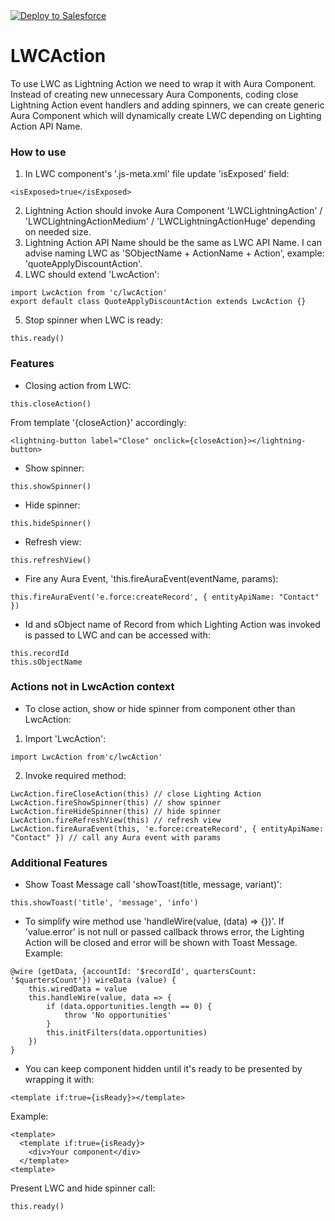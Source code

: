 <a href="https://githubsfdeploy.herokuapp.com">
  <img alt="Deploy to Salesforce"
       src="https://raw.githubusercontent.com/afawcett/githubsfdeploy/master/deploy.png">
</a>

# LWCAction
To use LWC as Lightning Action we need to wrap it with Aura Component. Instead of creating new unnecessary Aura Components, coding close Lightning Action event handlers and adding spinners, we can create generic Aura Component which will dynamically create LWC depending on Lighting Action API Name.

### How to use
1. In LWC component's '.js-meta.xml' file update 'isExposed' field:
```
<isExposed>true</isExposed>
```
2. Lightning Action should invoke Aura Component 'LWCLightningAction' / 'LWCLightningActionMedium' / 'LWCLightningActionHuge' depending on needed size.
3. Lightning Action API Name should be the same as LWC API Name. I can advise naming LWC as 'SObjectName + ActionName + Action', example: 'quoteApplyDiscountAction'.
4. LWC should extend 'LwcAction':
```
import LwcAction from 'c/lwcAction'
export default class QuoteApplyDiscountAction extends LwcAction {}
```
5. Stop spinner when LWC is ready:
```
this.ready()
```

### Features
- Closing action from LWC: 
```
this.closeAction()
```
From template '{closeAction}' accordingly:
```
<lightning-button label="Close" onclick={closeAction}></lightning-button>
```

- Show spinner:
```
this.showSpinner()
```

- Hide spinner:
```
this.hideSpinner()
```

- Refresh view:
```
this.refreshView()
```

- Fire any Aura Event, 'this.fireAuraEvent(eventName, params):
```
this.fireAuraEvent('e.force:createRecord', { entityApiName: "Contact" })
```

- Id and sObject name of Record from which Lighting Action was invoked is passed to LWC and can be accessed with:
```
this.recordId
this.sObjectName
```
### Actions not in LwcAction context
- To close action, show or hide spinner from component other than LwcAction:
1. Import 'LwcAction':
```
import LwcAction from'c/lwcAction'
```
2. Invoke required method:
```
LwcAction.fireCloseAction(this) // close Lighting Action
LwcAction.fireShowSpinner(this) // show spinner
LwcAction.fireHideSpinner(this) // hide spinner
LwcAction.fireRefreshView(this) // refresh view
LwcAction.fireAuraEvent(this, 'e.force:createRecord', { entityApiName: "Contact" }) // call any Aura event with params
```

### Additional Features
- Show Toast Message call 'showToast(title, message, variant)':
```
this.showToast('title', 'message', 'info')
```

- To simplify wire method use 'handleWire(value, (data) => {})'. If 'value.error' is not null or passed callback throws error, the Lighting Action will be closed and error will be shown with Toast Message. 
Example:
```
@wire (getData, {accountId: '$recordId', quartersCount: '$quartersCount'}) wireData (value) {
    this.wiredData = value
    this.handleWire(value, data => {
        if (data.opportunities.length == 0) {
            throw 'No opportunities'
        }
        this.initFilters(data.opportunities)
    })
}
```

- You can keep component hidden until it's ready to be presented by wrapping it with:
```
<template if:true={isReady}></template>
```
Example:
```
<template>
  <template if:true={isReady}>
    <div>Your component</div>
  </template>
<template>
```
Present LWC and hide spinner call:
```
this.ready()
```
